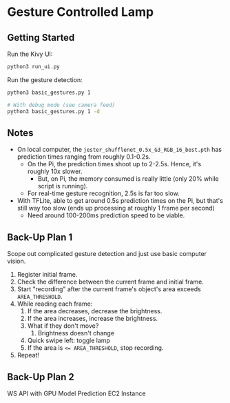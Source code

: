 # Gesture Controlled Lamp

## Getting Started

Run the Kivy UI:

```bash
python3 run_ui.py
```

Run the gesture detection:

```bash
python3 basic_gestures.py 1

# With debug mode (see camera feed)
python3 basic_gestures.py 1 -d
```

## Notes

- On local computer, the `jester_shufflenet_0.5x_G3_RGB_16_best.pth` has prediction times ranging from roughly 0.1-0.2s.
  - On the Pi, the prediction times shoot up to 2-2.5s. Hence, it's roughly 10x slower.
    - But, on Pi, the memory consumed is really little (only 20% while script is running).
  - For real-time gesture recognition, 2.5s is far too slow.
- With TFLite, able to get around 0.5s prediction times on the Pi, but that's still way too slow (ends up processing at roughly 1 frame per second)
  - Need around 100-200ms prediction speed to be viable.

## Back-Up Plan 1

Scope out complicated gesture detection and just use basic computer vision.

1. Register initial frame.
2. Check the difference between the current frame and initial frame.
3. Start "recording" after the current frame's object's area exceeds `AREA_THRESHOLD`.
4. While reading each frame:
   1. If the area decreases, decrease the brightness.
   2. If the area increases, increase the brightness.
   3. What if they don't move?
      1. Brightness doesn't change
   4. Quick swipe left: toggle lamp
   5. If the area is `<= AREA_THRESHOLD`, stop recording.
5. Repeat!

## Back-Up Plan 2

WS API with GPU Model Prediction EC2 Instance
